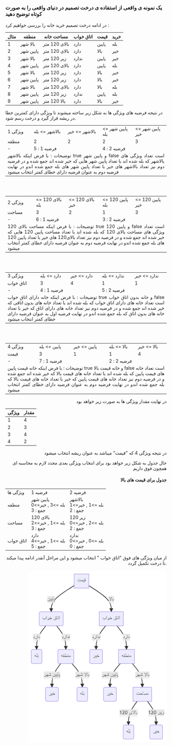 ### یک نمونه ی واقعی از استفاده ی درخت تصمیم در دنیای واقعی را به صورت کوتاه توضیح دهید

در ادامه درخت تصمیم خرید خانه را بررسی خواهیم کرد : 

<div align="right">

|مثال| منطقه | مساحت خانه | اتاق خواب | قیمت | خرید|
|------|------|------------------|-------------|-------|-----|
|1| بالا شهر | بالای 120 متر| دارد |پایین|بله|
|2| پایین شهر | بالای 120 متر| دارد |بالا|خیر|
|3| بالا شهر | زیر 120 متر| ندارد |پایین|خیر|
|4| پایین شهر |بالای 120 متر | دارد |پایین|بله|
|5| بالا شهر | زیر 120 متر| دارد |بالا|خیر|
|6| پایین شهر |زیر 120 متر | دارد |بالا|خیر|
|7| بالا شهر | بالای 120 متر| دارد |بالا|بله|
|8| پایین شهر |زیر 120 متر | ندارد |پایین|بله|
|9| پایین شهر |بالا 120 متر | دارد |بالا|خیر|

</div> 

در نتیجه فرضیه های ویژگی ها  به شکل زیر ساخته میشوند تا ویژگی دارای کمترین خطا در ریشه قرار گیرد و درخت رسم شود.

<div align="right">

<table>
<tr>
<td>
ویژگی 1
</td>
<td>
بالاشهر => بله
</td>
<td>
بالاشهر => خیر
</td>
<td>
پایین شهر => بله
</td>
<td>
پایین شهر => خیر
</td>
</tr/>
<tr>
<td>
منطقه
</td>
<td>
2
</td>
<td>
2
</td>
<td>
2
</td>
<td>
3
</td>
</tr>
<tr>
<td>
-
</td>
<td colspan=2>
فرضیه 1 : 5
</td>
<td colspan=2>
فرضیه 2 : 4
</td>
</tr>
<tr>
<td colspan=5 align="justify">
توضیحات : با فرض اینکه بالاشهر true و پایین شهر false است تعداد ویژگی های بالاشهر که بله شده اند با تعداد پایین شهر هایی که خیر شده اند جمع شده و در فرضیه دوم نیز تعداد بالاشهر های خیر با تعداد پایین شهر های بله جمع شده اندو در نهایت فرضیه دوم به عنوان فرضیه دارای خطای کمتر انتخاب میشود  
</td>

</tr>
</table>
<br/> 
<br/>

<table>
<tr>
<td>
ویژگی 2
</td>
<td>
بالای 120 => بله
</td>
<td>
بالای 120 => خیر
</td>
<td>
پایین 120 => بله
</td>
<td>
پایین 120 => خیر
</td>
</tr/>
<tr>
<td>
مساحت
</td>
<td>
3
</td>
<td>
2
</td>
<td>
1
</td>
<td>
3
</td>
</tr>
<tr>
<td>
-
</td>
<td colspan=2>
فرضیه 1 : 6
</td>
<td colspan=2>
فرضیه 2 : 3
</td>
</tr>
<tr>
<td colspan=5 align="justify">
توضیحات : با فرض اینکه مساحت بالای 120 true و پایین 120 false است تعداد ویژگی های مساحت بالای 120 که بله شده اند با تعداد مساحت پایین 120 هایی که خیر شده اند جمع شده و در فرضیه دوم نیز تعداد بالای120  های خیر با تعداد پایین 120 های بله جمع شده اندو در نهایت فرضیه دوم به عنوان فرضیه دارای خطای کمتر انتخاب میشود  
</td>

</tr>
</table>
<br/>
<br/>


<table>
<tr>
<td>
ویژگی 3
</td>
<td>
دارد => بله
</td>
<td>
دارد => خیر
</td>
<td>
ندارد => بله
</td>
<td>
ندارد => خیر
</td>
</tr/>
<tr>
<td>
اتاق خواب
</td>
<td>
3
</td>
<td>
4
</td>
<td>
1
</td>
<td>
1
</td>
</tr>
<tr>
<td>
-
</td>
<td colspan=2>
فرضیه 1 : 4
</td>
<td colspan=2>
فرضیه 2 : 5
</td>
</tr>
<tr>
<td colspan=5 align="justify">
توضیحات : با فرض اینکه خانه دارای اتاق خواب true و خانه بدون اتاق خواب false است تعداد خانه های دارای اتاق خواب که بله شده اند با تعداد خانه های بدون اتاقی که خیر شده اند جمع شده و در فرضیه دوم نیز تعداد خانه های دارای اتاق که خیر با تعداد خانه های بدون اتاق که بله جمع شده اندو در نهایت فرضیه اول به عنوان فرضیه دارای خطای کمتر انتخاب میشود  
</td>

</tr>
</table>
<br/>
<br/>
<table>
<tr>
<td>
ویژگی 4
</td>
<td>
پایین => بله
</td>
<td>
پایین => خیر
</td>
<td>
بالا => بله
</td>
<td>
بالا => خیر
</td>
</tr/>
<tr>
<td>
قیمت
</td>
<td>
3
</td>
<td>
1
</td>
<td>
1
</td>
<td>
4
</td>
</tr>
<tr>
<td>
-
</td>
<td colspan=2>
فرضیه 1 : 7
</td>
<td colspan=2>
فرضیه 2 : 2
</td>
</tr>
<tr>
<td colspan=5 align="justify">
توضیحات : با فرض اینکه خانه قیمت پایین true و خانه قیمت بالا false است تعداد خانه های فیمت پایین که بله شده اند با تعداد خانه های قیمت بالا که خیر شده اند جمع شده و در فرضیه دوم نیز تعداد خانه های قیمت پایین که خیر با تعداد خانه های قیمت بالا که بله جمع شده اندو در نهایت فرضیه دوم به عنوان فرضیه دارای خطای کمتر انتخاب میشود  
</td>

</tr>
</table>

در نهایت مقدار ویژگی ها به صورت زیر خواهد بود 

|ویژگی | مقدار |
|-------|-------|
|1|4|
|2|3|
|3|4|
|4|2|


در نتیجه ویژگی 4 که "قیمت" میباشد به عنوان ریشه انتخاب میشود

حال جدول به شکل زیر خواهد بود برای انتخاب ویژگی بعدی مجدد لازم به محاسبه ای همچون فوق داریم 

#### جدول برای قیمت های بالا 
<table>
<tr>
<td>
ویژگی ها
</td>
<td>
فرضیه 1
</td>
<td>
فرضیه 2
</td>
</tr/>
<tr>
<td>
منطقه
</td>
<td>
پایین شهر
<br/>
بله =>3 , خیر=>0
<br/>
جمع : 3
</td>
<td>
بالاشهر
<br/>
بله =>1 , خیر=>1
<br/>
جمع : 2
</td>
</tr>
<tr>
<td>
مساحت
</td>
<td>
بالای 120
<br/>
بله =>1 , خیر=>2
<br/>
جمع : 3
</td>
<td>
زیر 120
<br/>
بله =>2 , خیر=>0
<br/>
جمع : 2
</td>
</tr>
<tr>
<td>
اتاق خواب
</td>
<td>
دارد
<br/>
بله =>1 , خیر=>4
<br/>
جمع : 5
</td>
<td>
ندارد
<br/>
بله =>0 , خیر=>0
<br/>
جمع : 0
</td>
</tr>
</table>
از میان ویژگی های فوق "اتاق خواب " انتخاب میشود و این مراحل آنقدر ادامه پیدا میکند تا درخت تکمیل گردد.

<br/>
<br/>
<img src="./mermaid-diagram.png"/>
</div>
